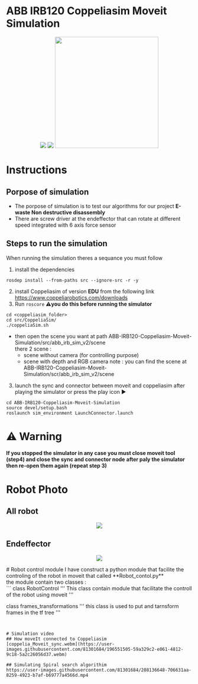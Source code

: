 # ABB IRB120 Coppeliasim Moveit Simulation
<p align="center">
  <img  src="https://user-images.githubusercontent.com/81301684/194425810-b7c92c09-1e9a-4b5c-883e-c3838d898cdb.png">
  <img src="https://user-images.githubusercontent.com/81301684/194426104-63a72551-cd23-4683-a02b-cdc791823ae4.png">
  <img width="280" height="300" src="https://user-images.githubusercontent.com/81301684/194424282-e862cb8b-4492-43c2-9e7e-9fe71474a4f0.png">
</p>

# Instructions
## Porpose of simulation
* The porpose of simulation is to test our algorithms for our project **E-waste Non destructive disassembly** 
* There are screw driver at the endeffector that can rotate at different speed integrated with 6 axis force sensor

## Steps to run the simulation
When running the simulation theres a sequance you must follow</br>
1. install the dependencies 
```
rosdep install --from-paths src --ignore-src -r -y
```
2. install Coppeliasim of version **EDU** from the following link https://www.coppeliarobotics.com/downloads
3. Run ```roscore```  ⚠️**you do this before running the simulator**
```
cd <coppeliasim_folder>
cd src/CoppeliaSim/
./coppeliaSim.sh
```
* then open the scene you want at path ABB-IRB120-Coppeliasim-Moveit-Simulation/src/abb_irb_sim_v2/scene</br>
  there 2 scene : 
  * scene without camera (for controlling purpose)
  * scene with depth and RGB camera
  note : you can find the scene at ABB-IRB120-Coppeliasim-Moveit-Simulation/scr/abb_irb_sim_v2/scene
  
3. launch the sync and connector between moveit and coppeliasim after playing the simulator or press the play icon ▶️
```
cd ABB-IRB120-Coppeliasim-Moveit-Simulation
source devel/setup.bash
roslaunch sim_environment LaunchConnector.launch
```
# ⚠️ Warning
**If you stopped the simulator in any case you must close moveit tool (step4) and close the sync and connector node**
**after paly the simulator then re-open them again (repeat **step 3**)**
# Robot Photo

## All robot 
<p align="center">
  <img src="https://user-images.githubusercontent.com/81301684/196560694-a1b7d548-5b70-44ff-8ce3-97238b73f9ff.png">
</p>

## Endeffector
<p align="center">
  <img src="https://user-images.githubusercontent.com/81301684/196561177-c649574f-79f5-4a16-b13d-6e8bfab13142.png">
</p>
# Robot control module 
I have construct a python module that facilite the controling of the robot in moveit that called **Robot_contol.py** <br>
the module contain two classes : <br>
```
class RobotControl
'''
This class contain module that facilitate the controll of the robot using moveit 
'''

class frames_transformations
'''
this class is used to put and tarnsform frames in the tf tree
'''
```


# Simulation video
## How moveIt connected to Coppeliasim
[coppelia_Moveit_sync.webm](https://user-images.githubusercontent.com/81301684/196551505-59a329c2-e061-4812-9c18-5a2c26056d37.webm)

## Simulating Spiral search algorithim
https://user-images.githubusercontent.com/81301684/208136648-706631aa-8259-4923-b7af-b69777a4566d.mp4


